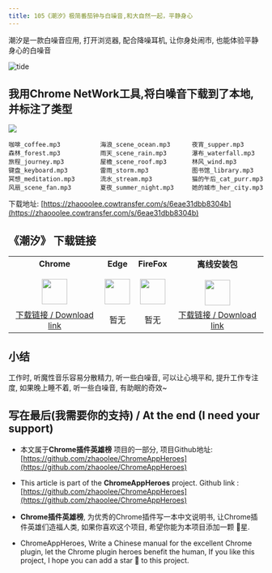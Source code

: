 ```yaml
---
title: 105《潮汐》极简番茄钟与白噪音,和大自然一起，平静身心
---
```



潮汐是一款白噪音应用, 打开浏览器, 配合降噪耳机, 让你身处闹市, 也能体验平静身心的白噪音

![tide](https://cdn.fangyuanxiaozhan.com/assets/1622258018257DaHmz271.gif)



## 我用Chrome NetWork工具,将白噪音下载到了本地, 并标注了类型



![](https://cdn.fangyuanxiaozhan.com/assets/1622258231117yz4fth8m.png)

```
咖啡_coffee.mp3           海浪_scene_ocean.mp3      夜宵_supper.mp3
森林_forest.mp3           雨天_scene_rain.mp3       瀑布_waterfall.mp3
旅程_journey.mp3          屋檐_scene_roof.mp3       林风_wind.mp3
键盘_keyboard.mp3         雷雨_storm.mp3            图书馆_library.mp3
冥想_meditation.mp3       流水_stream.mp3           猫的午后_cat_purr.mp3
风扇_scene_fan.mp3        夏夜_summer_night.mp3     她的城市_her_city.mp3
```

下载地址:  [https://zhaooolee.cowtransfer.com/s/6eae31dbb8304b](https://zhaooolee.cowtransfer.com/s/6eae31dbb8304b)



## 《潮汐》 下载链接

<table style="table-layout: fixed;">
<tbody>
<tr>
<td><div style="text-align: center;"><div style="font-weight: bold">Chrome</div><br/><div><img  style="width:50px; height:auto;" src="https://www.v2fy.com/asset/0i/ChromeAppHeroes/page/001_markdown_here.assets/chromeappheroes-chrome-icon.png"/></div></div></td>
<td><div style="text-align: center;" ><div style="font-weight: bold">Edge</div><br/><div><img style="width:50px; height:auto;" src="https://www.v2fy.com/asset/0i/ChromeAppHeroes/page/001_markdown_here.assets/chromeappheroes-edge-icon.png"/></div></div></td>
<td><div style="text-align: center;" ><div style="font-weight: bold">FireFox</div><br/><div><img  style="width:50px; height:auto;" src="https://www.v2fy.com/asset/0i/ChromeAppHeroes/page/001_markdown_here.assets/chromeappheroes-firefox-icon.png"/></div></div></td>
<td><div style="text-align: center;" ><div style="font-weight: bold">离线安装包</div><br/><div><img  style="width:50px; height:auto;" src="https://www.v2fy.com/asset/0i/ChromeAppHeroes/page/001_markdown_here.assets/chromeappheroes-github-download.png"/></div></div></td>
</tr>
<tr>
<td>
<div style="text-align: center;">
<a  href="https://chrome.google.com/webstore/detail/tide-focus-timer-white-no/lmbegcmkonokdjbhbamhpmkihpachdbk">下载链接 / Download link</a>
</div>
</td>
<td>
<div style="text-align: center;">
暂无
</div>
</td>
<td>
<div style="text-align: center;">
暂无
</div>
</td>
<td>
<div style="text-align: center;"><a  href="https://raw.githubusercontent.com/zhaoolee/ChromeAppHeroes/master/backup/105-tide.zip">下载链接 / Download link</a></div>
</td>
</tr>
</tbody>
</table>





## 小结



工作时, 听魔性音乐容易分散精力, 听一些白噪音, 可以让心境平和, 提升工作专注度, 如果晚上睡不着, 听一些白噪音, 有助眠的奇效~



## 写在最后(我需要你的支持) / At the end (I need your support)

- 本文属于**Chrome插件英雄榜** 项目的一部分, 项目Github地址: [https://github.com/zhaoolee/ChromeAppHeroes](https://github.com/zhaoolee/ChromeAppHeroes)


- This article is part of the **ChromeAppHeroes** project. Github link : [https://github.com/zhaoolee/ChromeAppHeroes](https://github.com/zhaoolee/ChromeAppHeroes) 

- **Chrome插件英雄榜**, 为优秀的Chrome插件写一本中文说明书, 让Chrome插件英雄们造福人类, 如果你喜欢这个项目, 希望你能为本项目添加一颗 🌟星.

- ChromeAppHeroes, Write a Chinese manual for the excellent Chrome plugin, let the Chrome plugin heroes benefit the human, If you like this project, I hope you can add a star 🌟 to this project.

